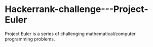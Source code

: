 # Hackerrank-challenge---Project-Euler
Project Euler is a series of challenging mathematical/computer programming problems. 
